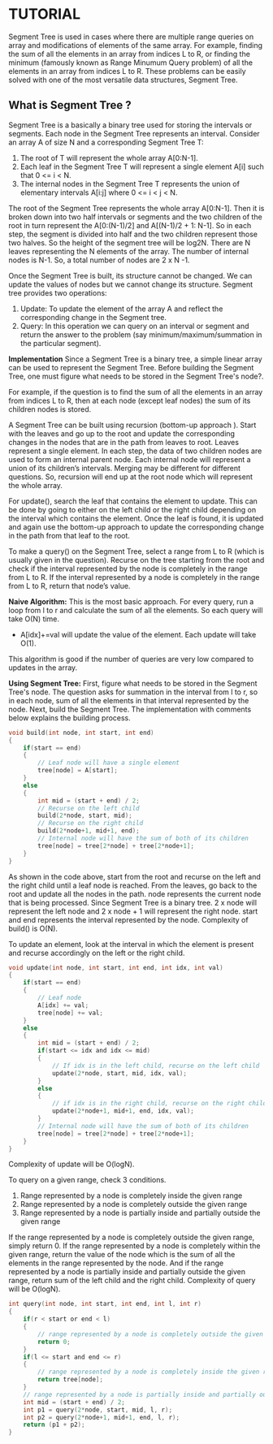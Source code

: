 # TUTORIAL

Segment Tree is used in cases where there are multiple range queries on array and modifications of elements of the same array. For example, finding the sum of all the elements in an array from indices L to R, or finding the minimum (famously known as Range Minumum Query problem) of all the elements in an array from indices L to R. These problems can be easily solved with one of the most versatile data structures, Segment Tree.

## What is Segment Tree ?

Segment Tree is a basically a binary tree used for storing the intervals or segments. Each node in the Segment Tree represents an interval. Consider an array A of size N and a corresponding Segment Tree T:

1. The root of T will represent the whole array A[0:N-1].
2. Each leaf in the Segment Tree T will represent a single element A[i] such that 0 <= i < N.
3. The internal nodes in the Segment Tree T represents the union of elementary intervals A[i:j] where 0 <= i < j < N.

The root of the Segment Tree represents the whole array A[0:N-1]. Then it is broken down into two half intervals or segments and the two children of the root in turn represent the A[0:(N-1)/2] and A[(N-1)/2 + 1: N-1]. So in each step, the segment is divided into half and the two children represent those two halves. So the height of the segment tree will be log2N. There are N leaves representing the N elements of the array. The number of internal nodes is N-1. So, a total number of nodes are 2 x N -1.

Once the Segment Tree is built, its structure cannot be changed. We can update the values of nodes but we cannot change its structure. Segment tree provides two operations:

1. Update: To update the element of the array A and reflect the corresponding change in the Segment tree.
2. Query: In this operation we can query on an interval or segment and return the answer to the problem (say minimum/maximum/summation in the particular segment).

**Implementation** Since a Segment Tree is a binary tree, a simple linear array can be used to represent the Segment Tree. Before building the Segment Tree, one must figure what needs to be stored in the Segment Tree's node?.

For example, if the question is to find the sum of all the elements in an array from indices L to R, then at each node (except leaf nodes) the sum of its children nodes is stored.

A Segment Tree can be built using recursion (bottom-up approach ). Start with the leaves and go up to the root and update the corresponding changes in the nodes that are in the path from leaves to root. Leaves represent a single element. In each step, the data of two children nodes are used to form an internal parent node. Each internal node will represent a union of its children’s intervals. Merging may be different for different questions. So, recursion will end up at the root node which will represent the whole array.

For update(), search the leaf that contains the element to update. This can be done by going to either on the left child or the right child depending on the interval which contains the element. Once the leaf is found, it is updated and again use the bottom-up approach to update the corresponding change in the path from that leaf to the root.

To make a query() on the Segment Tree, select a range from L to R (which is usually given in the question). Recurse on the tree starting from the root and check if the interval represented by the node is completely in the range from L to R. If the interval represented by a node is completely in the range from L to R, return that node’s value.

**Naive Algorithm:** This is the most basic approach. For every query, run a loop from l to r and calculate the sum of all the elements. So each query will take O(N) time.

- A[idx]+=val will update the value of the element. Each update will take O(1).

This algorithm is good if the number of queries are very low compared to updates in the array.

**Using Segment Tree:** First, figure what needs to be stored in the Segment Tree's node. The question asks for summation in the interval from l to r, so in each node, sum of all the elements in that interval represented by the node. Next, build the Segment Tree. The implementation with comments below explains the building process.

```C
void build(int node, int start, int end)
{
    if(start == end)
    {
        // Leaf node will have a single element
        tree[node] = A[start];
    }
    else
    {
        int mid = (start + end) / 2;
        // Recurse on the left child
        build(2*node, start, mid);
        // Recurse on the right child
        build(2*node+1, mid+1, end);
        // Internal node will have the sum of both of its children
        tree[node] = tree[2*node] + tree[2*node+1];
    }
}
```

As shown in the code above, start from the root and recurse on the left and the right child until a leaf node is reached. From the leaves, go back to the root and update all the nodes in the path. node represents the current node that is being processed. Since Segment Tree is a binary tree. 2 x node will represent the left node and 2 x node + 1 will represent the right node. start and end represents the interval represented by the node. Complexity of build() is O(N).

To update an element, look at the interval in which the element is present and recurse accordingly on the left or the right child.

```C
void update(int node, int start, int end, int idx, int val)
{
    if(start == end)
    {
        // Leaf node
        A[idx] += val;
        tree[node] += val;
    }
    else
    {
        int mid = (start + end) / 2;
        if(start <= idx and idx <= mid)
        {
            // If idx is in the left child, recurse on the left child
            update(2*node, start, mid, idx, val);
        }
        else
        {
            // if idx is in the right child, recurse on the right child
            update(2*node+1, mid+1, end, idx, val);
        }
        // Internal node will have the sum of both of its children
        tree[node] = tree[2*node] + tree[2*node+1];
    }
}
```

Complexity of update will be O(logN).

To query on a given range, check 3 conditions.

1. Range represented by a node is completely inside the given range
2. Range represented by a node is completely outside the given range
3. Range represented by a node is partially inside and partially outside the given range

If the range represented by a node is completely outside the given range, simply return 0. If the range represented by a node is completely within the given range, return the value of the node which is the sum of all the elements in the range represented by the node. And if the range represented by a node is partially inside and partially outside the given range, return sum of the left child and the right child. Complexity of query will be O(logN).

```C
int query(int node, int start, int end, int l, int r)
{
    if(r < start or end < l)
    {
        // range represented by a node is completely outside the given range
        return 0;
    }
    if(l <= start and end <= r)
    {
        // range represented by a node is completely inside the given range
        return tree[node];
    }
    // range represented by a node is partially inside and partially outside the given range
    int mid = (start + end) / 2;
    int p1 = query(2*node, start, mid, l, r);
    int p2 = query(2*node+1, mid+1, end, l, r);
    return (p1 + p2);
}
```
